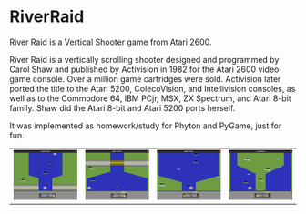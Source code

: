 # RiverRaid
River Raid is a Vertical Shooter game from Atari 2600.

River Raid is a vertically scrolling shooter designed and programmed by Carol Shaw and published by Activision in 1982 for the Atari 2600 video game console. Over a million game cartridges were sold. Activision later ported the title to the Atari 5200, ColecoVision, and Intellivision consoles, as well as to the Commodore 64, IBM PCjr, MSX, ZX Spectrum, and Atari 8-bit family. Shaw did the Atari 8-bit and Atari 5200 ports herself.

It was implemented as homework/study for Phyton and PyGame, just for fun. 

<table width:100%>
  <tr>
    <td><img src="./_/RiverRaid_img1.jpg"></td>
    <td><img src="./_/RiverRaid_img2.jpg"></td>
    <td><img src="./_/RiverRaid_img3.jpg"></td>
    <td><img src="./_/RiverRaid_img4.jpg"></td>
  </tr>
</table>

